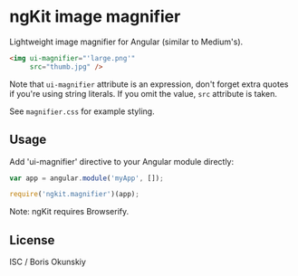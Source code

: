 # ngKit image magnifier

Lightweight image magnifier for Angular (similar to Medium's).

```html
<img ui-magnifier="'large.png'"
     src="thumb.jpg" />
```

Note that `ui-magnifier` attribute is an expression, don't forget extra quotes
if you're using string literals. If you omit the value, `src` attribute is taken.

See `magnifier.css` for example styling.

## Usage

Add 'ui-magnifier' directive to your Angular module directly:

```js
var app = angular.module('myApp', []);

require('ngkit.magnifier')(app);
```

Note: ngKit requires Browserify.

## License

ISC / Boris Okunskiy
